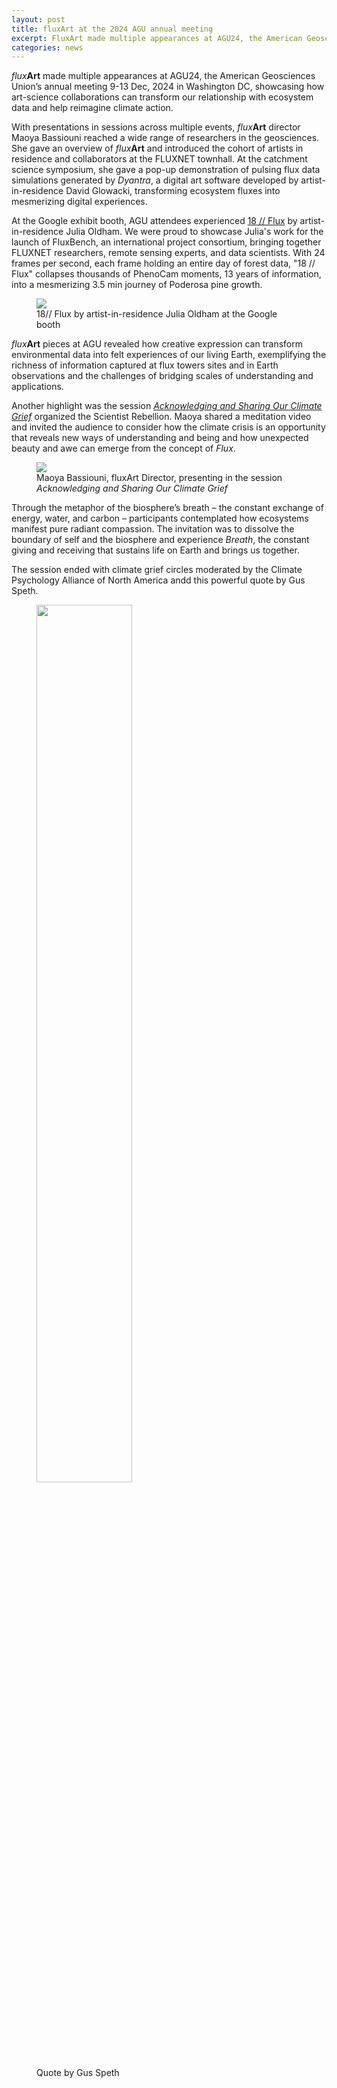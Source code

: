 ```yaml
---
layout: post
title: fluxArt at the 2024 AGU annual meeting
excerpt: FluxArt made multiple appearances at AGU24, the American Geosciences Union’s annual meeting 9-13 Dec, 2024 in Washington DC, showcasing how art-science collaborations can transform our relationship with environmental data and help reimagine climate action.
categories: news
---
```


<i>flux</i><b>Art</b> made multiple appearances at AGU24, the American Geosciences Union’s annual meeting 9-13 Dec, 2024 in Washington DC, showcasing how art-science collaborations can transform our relationship with ecosystem data and help reimagine climate action.

With presentations in sessions across multiple events, <i>flux</i><b>Art</b> director Maoya Bassiouni reached a wide range of researchers in the geosciences. She gave an overview of <i>flux</i><b>Art</b> and introduced the cohort of artists in residence and collaborators at the FLUXNET townhall. At the catchment science symposium, she gave a pop-up demonstration of pulsing flux data simulations generated by <i>Dyantra</i>, a digital art software developed by artist-in-residence David Glowacki, transforming ecosystem fluxes into mesmerizing digital experiences. 

At the Google exhibit booth, AGU attendees experienced [18 // Flux](https://www.juliaoldham.com/index.php/portfolio/18-flux/) by artist-in-residence Julia Oldham. We were proud to showcase Julia's work for the launch of FluxBench, an international project consortium, bringing together FLUXNET researchers, remote sensing experts, and data scientists. With  24 frames per second, each frame holding an entire day of forest data, "18 // Flux" collapses thousands of PhenoCam moments, 13 years of information, into a mesmerizing 3.5 min journey of Poderosa pine growth.

<figure>
	<img src="https://fluxnetart.github.io/images/agu_julia.png">
  <figcaption> 18// Flux by artist-in-residence Julia Oldham at the Google booth</figcaption>
</figure>

<i>flux</i><b>Art</b> pieces at AGU revealed how creative expression can transform environmental data into felt experiences of our living Earth, exemplifying the richness of information captured at flux towers sites and in Earth observations and the challenges of bridging scales of understanding and applications.


Another highlight was the session [<i>Acknowledging and Sharing Our Climate Grief</i>](https://agu.confex.com/agu/agu24/meetingapp.cgi/Session/238595) organized the Scientist Rebellion. Maoya shared a meditation video and invited the audience to consider how the climate crisis is an opportunity that reveals new ways of understanding and being and how unexpected beauty and awe can emerge from the concept of <i>Flux</i>. 

<figure>
	<img src="https://fluxnetart.github.io/images/agu_maoya.png">
  <figcaption>Maoya Bassiouni, fluxArt Director, presenting in the session <i>Acknowledging and Sharing Our Climate Grief</i></figcaption>
</figure>

Through the metaphor of the biosphere’s breath – the constant exchange of energy, water, and carbon – participants contemplated how ecosystems manifest pure radiant compassion. The invitation was to dissolve the boundary of self and the biosphere and experience <i>Breath</i>, the constant giving and receiving that sustains life on Earth and brings us together.

The session ended with climate grief circles moderated by the Climate Psychology Alliance of North America andd this powerful quote by Gus Speth.

<figure>
	<img src="https://fluxnetart.github.io/images/agu_speth.png" width="60%" height="auto">
  <figcaption>Quote by Gus Speth</figcaption>
</figure>
